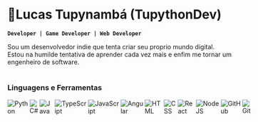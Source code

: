 # 🐍Lucas Tupynambá (TupythonDev)

**`Developer | Game Developer | Web Developer`**

Sou um desenvolvedor indie que tenta criar seu proprio mundo digital. Estou na humilde tentativa de aprender cada vez mais e enfim me tornar um engenheiro de software.

#

### Linguagens e Ferramentas

<style>
  .container{
    display:flex;
    align-items:center;
  }
</style>

<div class="container">
  <img align="left" alt="Python" class="icon" src="https://cdn.jsdelivr.net/gh/devicons/devicon/icons/python/python-original.svg" />
  <img align="left" alt="C#" class="icon" src="https://cdn.jsdelivr.net/gh/devicons/devicon/icons/csharp/csharp-original.svg" />
  <img align="left" alt="Java" class="icon" src="https://cdn.jsdelivr.net/gh/devicons/devicon/icons/java/java-original.svg"/>
  <img align="left" alt="TypeScript" class="icon" src="https://cdn.jsdelivr.net/gh/devicons/devicon/icons/typescript/typescript-original.svg" />
  <img align="left" alt="JavaScript" class="icon" src="https://cdn.jsdelivr.net/gh/devicons/devicon/icons/javascript/javascript-plain.svg" />
  <img align="left" alt="Angular" class="icon" src="https://cdn.jsdelivr.net/gh/devicons/devicon/icons/angularjs/angularjs-plain.svg" />
  <img align="left" alt="HTML" class="icon" src="https://cdn.jsdelivr.net/gh/devicons/devicon/icons/html5/html5-original.svg" />
  <img align="left" alt="CSS" class="icon" src="https://cdn.jsdelivr.net/gh/devicons/devicon/icons/css3/css3-original.svg" />
  <img align="left" alt="React" class="icon" src="https://cdn.jsdelivr.net/gh/devicons/devicon/icons/react/react-original.svg" />
  <img align="left" alt="NodeJS" class="icon" src="https://cdn.jsdelivr.net/gh/devicons/devicon/icons/nodejs/nodejs-original.svg" />
  <img align="left" alt="GitHub" class="icon" src="https://cdn.jsdelivr.net/gh/devicons/devicon/icons/github/github-original.svg" />
  <img align="left" alt="Git" class="icon" src="https://cdn.jsdelivr.net/gh/devicons/devicon/icons/git/git-original.svg" />
</div>
<br/>

#